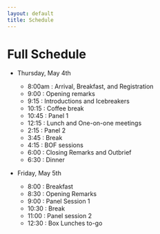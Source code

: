 ```yaml
---
layout: default
title: Schedule
---
```


# Full Schedule 

* Thursday, May 4th
  * 8:00am : Arrival, Breakfast, and Registration
  * 9:00 : Opening remarks
  * 9:15 : Introductions and Icebreakers
  * 10:15 : Coffee break
  * 10:45 : Panel 1
  * 12:15 : Lunch and One-on-one meetings
  * 2:15 : Panel 2
  * 3:45 : Break
  * 4:15 : BOF sessions
  * 6:00 : Closing Remarks and Outbrief
  * 6:30 : Dinner

* Friday, May 5th
  * 8:00 : Breakfast
  * 8:30 : Opening Remarks
  * 9:00 : Panel Session 1
  * 10:30 : Break
  * 11:00 : Panel session 2
  * 12:30 : Box Lunches to-go


